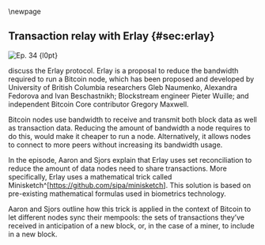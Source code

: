 \newpage
## Transaction relay with Erlay {#sec:erlay}


![Ep. 34 {l0pt}](qr/ep/34.png)

discuss the Erlay protocol. Erlay is a proposal to reduce the bandwidth required to run a Bitcoin node, which has been proposed and developed by University of British Columbia researchers Gleb Naumenko, Alexandra Fedorova and Ivan Beschastnikh; Blockstream engineer Pieter Wuille; and independent Bitcoin Core contributor Gregory Maxwell.

Bitcoin nodes use bandwidth to receive and transmit both block data as well as transaction data. Reducing the amount of bandwidth a node requires to do this, would make it cheaper to run a node. Alternatively, it allows nodes to connect to more peers without increasing its bandwidth usage.



In the episode, Aaron and Sjors explain that Erlay uses set reconciliation to reduce the amount of data nodes need to share transactions. More specifically, Erlay uses a mathematical trick called Minisketch^[<https://github.com/sipa/minisketch>]. This solution is based on pre-existing mathematical formulas used in biometrics technology.

Aaron and Sjors outline how this trick is applied in the context of Bitcoin to let different nodes sync their mempools: the sets of transactions they’ve received in anticipation of a new block, or, in the case of a miner, to include in a new block.

<!-- This is a good place to explain what a mempool is, since I've dropped the dedicated chapter for now -->

<!--
Aaron:
Erlay is a project, I think it was started at the University of British Columbia or at least University of British Columbia Researchers, Gleb Naumenko, Alexandra Fedorova and Ivan Beschastnikh were working on it as well as Blockstream's, Pieter Wuille and Greg Maxwell.

Sjors:
Yeah, Greg Maxwell is a Blockstream veteran.

Aaron:
Yeah. Well, when the project started, maybe he was still there. I'm not ex-

Sjors:
No, he uses his personal email, so he might have been after. Okay.

Aaron:
Yeah, Erley, the problem. It solves. So the problem, Sjors, is that node use bandwidth-

Sjors:
Lots of Bandwidth.

Aaron:
This is a problem because we want people to be able to run full nodes. If full nodes use bandwidth and bandwidth costs money, the more bandwidth means it's more expensive to run a full node. Which means fewer people will run full nodes or at least, they'll be incentivized not to. It would be good if we could reduce the cost of running a full node.

Sjors:
That's right.

Aaron:
So it would be good if we could find ways to make it cheaper, to run full nodes. What means, if we could find ways to reduce bandwidth use.

Sjors:
That's right and we've previously talked about downloading the blockchain as a source of bandwidth use, and we talked about some ways to make that smarter. But now we're going to talk about the transactions that are not yet in a block; the mempool.

Aaron:
I want to finish the benefits basically, or the problem with office. So part one is, it would be good if we could reduce bandwidth or if people choose to keep using the amount of bandwidth they're currently using. If we could further optimize the efficiency there, then we could make sure then we could have nodes connect to more other nodes. Which would in turn benefit network robustness, it would counter certain types of attacks like eclipse attacks.

Sjors:
Yeah, cause we talked about eclipse attacks in earlier episodes. One of the solutions we already mentioned is, just connect to more peers. There is a big downside to that, which we'll explain then I guess in a bit, in terms of bandwidth use.

Aaron:
If we could optimize bandwidth use, that means people can either run a full node, more cheaply or they can connect two more nodes, which counter certain types of attacks or a bit of both. That's what we're trying to do is reduce bandwidth use. You already mentioned this, there's basically two main things that cost bandwidth. One of them is receiving and forwarding blocks. Blocks themselves. This is what the blockchain consists of. The other thing is receiving and forwarding transactions

Sjors:
That's right before they are in the block.

Aaron:
Yeah. This is how transactions find their way over the network, which ultimately is how they find their way to miners. So they know which transactions they can include in blocks.

Sjors:
Yeah. So every node has a thing called a mempool, which is where they keep track of transactions that aren't in the block yet. They relay those to their peers. You might say, why would you do that? There's some selfish interest, as in you want to know, as soon as somebody's about to send you a transaction, you want to know as soon as somebody's about to cheat on you on Lighting. It's nice to know that these transactions might start happening before they're in a block, but there's also an altruistic reason. If nobody did this, then transactions would not get to miners because you'd have to know which nodes are the miners and send it directly to them. Especially because it's altruistic, you want to make it cheap or, get a lot of value out of it.

Aaron:
Right, so this receiving and sending transactions over the network, not the blocks, the transactions, how does this actually work on a technical level?

Sjors:
Well, basically you just scream. That's kind of what it boils down to. I mean, you hear about the transaction. It's like, oh my God, everybody did you know about this transaction? So literally you might be connected to eight peers, outbound, or even more inbound. If you hear it from your first peer, you will tell all your other peers about it. This is called flooding. Everybody just tells, gossips the transactions to as many nodes as they can. This uses an enormous amount of bandwidth, but it's very robust. It's very likely for transaction to make it through and it'll make it through very fast.

Aaron:
Yeah.Well I do. It's a little bit more nuanced than that I think. Right? Because you send transaction IDs first, right?

Sjors:
There is some optimizations because what I just described would be sending the whole transaction. That would use a lot of bandwidth, but what you could do instead, what nodes actually do instead is, is sending short IDs, which is just a very short hash of the transaction. Not even the normal transaction ID, but something even smaller. Then when a note receives those, they can say, okay, I don't know about these ones, tell me more. Then you give the whole transaction. This went back and forth, and this saves bandwidth, but it's a one off saving. Maybe it reduces the total bandwidth by a factor of four, but that's it.

Aaron:
To make this very explicit, what happens is I receive a transaction ID or a short version of a transaction ID, which is a hash of a transaction. Then I guess an even shorter version of that. I check this against all of the transactions I have in my mempool. If I don't have it yet, then I get back to the nodes that sent me the ID. I tell them, Hey, send me this whole transaction. I haven't seen this yet.

Aaron:
This node sends me the whole transaction. Now I turn to all my other peers and I send them this ID. Then some of these peers will get back to me and tell me, I don't have this transaction either send it to me as well, please. That's how it's forwarded, or if they have it already, then I'm not going to send them the whole transaction. I send them the ID, they checked it. They already have it. So we're good.

Aaron:
Now what happens is that this last example, where I send out an ID and my peer already has that transaction, that actually happens a lot because they are connected to so many other peers as well and odds are they already got it from someone else. It happens a lot that these transaction IDs are basically sent for nothing. They're they already had the transaction. This is in a way wasted bandwidth. I'm sending the transaction ID to them. They're receiving it, but they already had the whole transaction. So I'm sending the ID for no good reason.

Sjors:
Yeah, and it's good to realize that it's kind of impossible to at least naively impossible to prevent that waste, but we can get into how much of that waste it is. But compared to the most ideal scenario where or theoretical ideal scenario, which is bad for decentralization reasons. If everybody just downloaded the transactions from a central website, that would be the most efficient way to do it in terms of data usage. But of course we don't want to have a central website,

Aaron:
The numbers are I think more than half of all bandwidth that a node is using are these transaction IDs, sharing these transaction ID. Then if they run the numbers at some point, and I think about 44% of a total bandwidth use of a node is basically waste, these transaction IDs-

Sjors:
Are telling people what they already know-

Aaron:
Exactly. This 44%, that's what we're going to try to bring down with Erlay.

Sjors:
That's right.

Aaron:
That's what Erlay tries to bring down. Now, Erlay in order to bring that down, it uses something called Minisketch, right?

Sjors:
Yeah, it basically does two things, I guess. Two general things. One is it still uses this flooding that we just described and the other, this uses Minisketch.

Aaron:
What is Minisketch?

Sjors:
The flooding is reduced. So it's only flooding now between publicly reachable nodes. The general idea is that some nodes can be reached from the internet, they are page known and other nodes are probably behind a firewall or just, they have a privacy setting on and they're not reachable. But the idea is that every node that is not reachable will connect to a node that is reachable or almost everyone, unless you do it manually. Otherwise, how do you connect the rest of the network? Then the idea is that as long as all these reachable nodes flood a lot between each other, then at least all the unreachable notes are just one hop away from all the transaction data. That's sort of the first step, where you reduce the flooding to a smaller group of people. Then the second thing you do is, and this is the cool part is the Minisketch.

Aaron:
Right. So what's Minisketch?

Sjors:
Okay. So the goal of Minisketch is to do set reconciliation.

Aaron:
What is set reconciliation?

Sjors:
A set is basically just a bag of stuff in this case, the contents of your mempool. The list of all your transactions, that's a set or the list of all the short IDs of your transactions is a set or whatever. I have a mempool, so I have a set and you have a mempool, so you have a set. Then the question is, what is the difference between these sets? What are the transactions that I have that you don't have, and that you have that I don't have. That's perfect, just a fraction of the mempool. That challenge in computer science is just called set reconciliation, trying to find out what the difference is, and then trying for both of us to get the same set eventually. Sending the least amount of data over and back and forth.

Aaron:
So, so one way we could do that is you just sent all of the transactions you have in your mempool, to me. I compare all of your transactions to all of my transactions. I can easily tell the difference and send you the transactions that you didn't have yet and keep the transactions from yours that I didn't have. Now the sets are reconciled.

Sjors:
That is one way to do it. That is worse than what we just described with flooding.

Aaron:
Yes, this is a very resource intensive thing to do. So we're using something more clever than this, but this is the general principle. We're just using something mathematically more clever.

Sjors:
Exactly. The mathematical clever thing is this, and this is where we're going to get extremely hand wavy because I do not actually know or understand the moon math involved.

Aaron:
God knows I don't either.

Sjors:
No, that's okay though. The idea is I take my mempool, the set and I do some math on it. The end result is a little one kilobyte object, or two kilo or whatever, some small object compared to the rest of the mempool. You do the same type of operation, and you end up with a one kilobyte object. Now I send you my one kilobyte object. This is called the sketch. So I'm sending you my sketch. That's just a tiny thing. You receive the sketch. Now the math says that if the difference between our two mempools was actually less than the size of the sketch. So if that was true, then you can actually figure out exactly which transactions were missing, on either side, only then. So if it, if the difference is bigger, then you get gibberish. You don't know anything. But if the difference is the same or smaller, you can actually reconstruct which transactions I am missing and which transaction you are missing. Then the procedure is pretty simple. Your node will just give me the transactions that it knows I need, and it will ask for the transactions that it needs.

Aaron:
Right.

Sjors:
By ID.

Aaron:
If for some absurd reason, we have completely different mempools, then this won't work very well or at all.

Sjors:
No and the good thing of course, about the mempool is that because you're syncing it all the time, and because there are rules about highest fee things are more important. It's actually fairly predictable what the mempool of other people are going to look like. For the most part, it's going to be the same.

Sjors:
Then it's just a matter of finding the right parameters to use with the sketch. How big do you want to make the sketches so that most of the time people will actually find the difference. But not so big that it just wastes more bandwidth and the flooding protocol, and that's sort of what the paper went into with simulations.

Aaron:
Yeah. If it's close enough, then I can figure out which transactions are different and we can reconcile just these transactions. So, without getting into the moon math specifically, I know there's been some other examples where this kind of math has been used.

Sjors:
Yeah. It's interesting and I only learned this today, maybe wrong on some of this stuff, but it refers to something called what was it? Fuzzy matchers. I think was the term.

[edit:
Actually it's Fuzzy Extractors^[<https://eprint.iacr.org/2003/235>]
]

Aaron:
I think so.

Sjors:
It refers to an older paper from, I think 2004, 2008.

Aaron:
Yeah. The trick predates Bitcoin basically.

Sjors:
Yeah. I'm sure the general principle is even older, but the idea there is that, or the problem they were trying to solve was for example, biometric identification.

Aaron:
Like fingerprints.

Sjors:
Yes. So if I want to go to my moon base and I want to enter the moon base, they want my fingerprint.

Aaron:
Of course.

Sjors:
But I don't want them to have a database-

Aaron:
Every everyone knows you can't get into your moon base without a fingerprint.

Sjors:
Right. But I don't want them to have a database of my fingerprint. I don't want them to have a photo of my fingerprint. But they're going to need that, naively speaking, because when I put my finger on the little sensor, it's going to take a picture. That picture's always going to be slightly different than what it was before. They cannot just store say a hash of the image. They have to store the image itself and then look at it and say, this is so and so much difference.

Aaron:
The reason it's going to be slightly different than before is basically it's a photo. Even if you take a photo of the same object, slightly tilt it, or slightly darker or some pixel is going to be different at least.

Sjors:
Yeah

Aaron:
It's going to be similar but not literally exactly a copy.

Sjors:
Every single pixel is slightly different and the same really goes with normal passwords. One typo in your password and it just doesn't work anymore.

Aaron:
Right. So it could work. We could take a picture of your fingerprints and then make a new fingerprint and compare it to, however, the problem here is that we don't want a database full of fingerprints because people can steal the database and abuse it and rob banks and leave your fingerprints all over there.

Sjors:
There's another use case where this is an even bigger problem, which is what if I want to put some Bitcoin on a private key that is generated by my fingerprint. In this case, there is no database. There is just my fingerprint and I want to construct a private key from that fingerprint. But if I do that, take a picture on the device and take the image and put the image literally on a cold cart and that's its entropy. It'll give you a set of private keys. Then if I repeat that, it'll give me a different set of private keys. That'd be quite bad. So it'd be nice, however, if you could do this in a way, and that's kind of what that original paper described, a way to do that. It would take certain properties of the fingerprint or the iris scan, doesn't really matter what, and then it would create a sketch of your fingerprint.

Aaron:
Right, that's where the term sketch comes from. I'ts a mathematical sketch basically.

Sjors:
Yeah. A mathematical sketch of your fingerprint, which is not the same of a hash, but it is some sort of summary of it. But if you have that sketch, you cannot reconstruct a fingerprint. It is similar to a hash in that you can't go back. A one way function, but it has a little bit more useful information than a hash does, and it's very small. What the moon base does or what the-

Aaron:
iPhone.

Sjors:
Yeah or what the iPhone would do is, it would store this sketch and then when you reappear and you put your fingerprint on the sensor, it's now going to make a sketch of this new fingerprint. Then because of what we just talked about, if those sketches are similar enough, you can actually reconstruct the difference. In other words, in the case of the moon base, you can say, Hey, I can reconstruct a difference, therefore, I think this difference is small enough, it's the real person, it's the real fingerprint or indicates it's a private key. You can actually, because you stored a sketch of the original fingerprint. You can now, using the other fingerprint, essentially the second fingerprint and this original sketch. You make catch of the new one. You can actually reconstruct the exact image that you would've had the first time around. So you do get the same entropy. So you can use your fingerprint to story a Bitcoin. Don't do this, but you could, using this methodology and this-

Aaron:
That, yeah. That's sounds-

Sjors:
That difference can also be used for mempool comparison.

Aaron:
Yeah. This trick for comparing fingerprints is the same mathematical trick that we're now using in the context of Bitcoin for set reconciliation in mempools.

Sjors:
Which will make it more efficient to put your node on the moon and, or a full circle.

Aaron:
Yeah.

Sjors:
Exactly.

Aaron:
Okay. How, how is this actually used in Bitcoin then what actually happens? What's the step by step process if we're using set reconciliation.

Sjors:
Yeah. If this stuff were to be merged in the Bitcoin corridor, the nice thing is it doesn't change any consensus rules, so it's just something people can use or they cannot use it. You connect to peers. If those peer support this way of handling things, then depending on whether they are public nodes or not, you would either do the original flooding or you would use the sketching and you would basically exchange would keep your mempool synced by using these sketches.

Aaron:
Right. So, instead of constantly sharing every transaction ID you receive with all your peers. Now you are also once in a while, just sharing a sketch, and based on that, sharing the transactions that you don't share yet.

Sjors:
Yes. This is so much more efficient that you can have lots and lots of peers with which you are exchanging these sketches. Far more than you could, if you were using the flooding. You use flooding with a subset of your peers or not at all. You use the sketches otherwise. If the sketch somehow fails, there's a little fallback that's described in the protocol. That says, if the sketch is too big, you can try something like half the sketch again and overlap those. You can do a second attempt if the difference is just a little bit bigger. Then if you give up, if it fails again, because the difference was too big, great. You just fall back to the original flooding protocol. That's what it does and there is a pool request on it. There's a BIP out there.

Aaron:
Yeah. This is an actual, because it sounds very hypothetical, but this is actually something that's being developed and that could be merged into Bitcoin core.

Sjors:
Right now.

Aaron:
Soonish.

Sjors:
I looked at the only briefly, it looks at the poll request and it looks like most of the things are in there, but of course I haven't tested it or thoroughly reviewed it. But my guess is it'll happen.

Aaron:
All right.

Sjors:
Maybe not if there's a huge problem, of course. But as far as I'm concerned, it sounds pretty good.


-->
